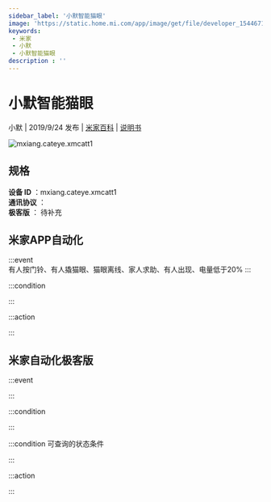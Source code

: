 ```yaml
---
sidebar_label: '小默智能猫眼'
image: 'https://static.home.mi.com/app/image/get/file/developer_15446711221xf1ryll.png'
keywords: 
 - 米家
 - 小默
 - 小默智能猫眼
description : ''
---
```

# 小默智能猫眼

小默 | 2019/9/24 发布 | [米家百科](https://home.mi.com/webapp/content/baike/product/index.html?model=mxiang.cateye.xmcatt1) | [说明书](https://home.mi.com/views/introduction.html?model=mxiang.cateye.xmcatt1&region=cn)

![mxiang.cateye.xmcatt1](https://static.home.mi.com/app/image/get/file/developer_15446711221xf1ryll.png)

## 规格  
> 
**设备 ID** ：mxiang.cateye.xmcatt1  
**通讯协议** ：  
**极客版**  ： 待补充 


## 米家APP自动化  

:::event  
有人按门铃、有人撬猫眼、猫眼离线、家人求助、有人出现、电量低于20%
:::

:::condition  

:::

:::action   

:::

## 米家自动化极客版  

:::event  

:::

:::condition  

:::

:::condition 可查询的状态条件  

:::

:::action  

:::

        
